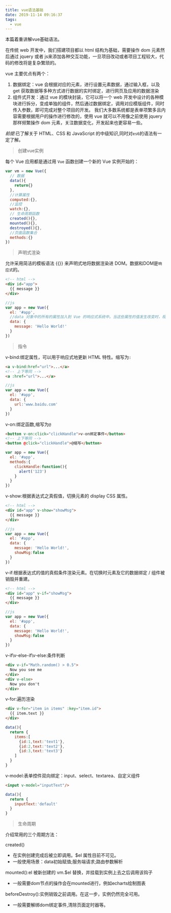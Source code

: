 ```yaml
---
title: vue语法基础
date: 2019-11-14 09:16:37
tags:
  - vue
---
```


本篇着重讲解vue基础语法。

<!--more-->
在传统 web 开发中，我们搭建项目都以 html 结构为基础，需要操作 dom 元素然后通过 jquery 或者 js来添加各种交互功能，一旦项目改动或者项目工程较大，代码的修改将是复杂繁琐的。

vue 主要优点有两个：

1. 数据绑定：vue 会根据对应的元素，进行设置元素数据，通过输入框，以及 get 获取数据等多种方式进行数据的实时绑定，进行网页及应用的数据渲染
2. 组件式开发：通过 vue 的模块封装，它可以将一个 web 开发中设计的各种模块进行拆分，变成单独的组件，然后通过数据绑定，调用对应模版组件，同时传入参数，即可完成对整个项目的开发。
   我们大多数系统都是表单项繁多且内容需要根据用户的操作进行修改的，使用 vue 就可以不用像之前使用 jquery 那样频繁操作 dom 元素，关注数据变化，开发起来也更容易一些。

<i class="tips">前提</i>:已了解关于 HTML、CSS 和 JavaScript 的中级知识,同时对`es6`的语法有一定了解。



> 创建vue实例

每个 Vue 应用都是通过用 `Vue` 函数创建一个新的 Vue 实例开始的：

```javascript
var vm = new Vue({
  // 数据
  data(){
    return{}
  },
  //计算属性
  computed:{},
  //监控
  watch:{},
  // 生命周期函数
  created(){},
  mounted(){},
  destroyed(){},
  //页面函数集合
  methods:{}
})


```

> 声明式渲染

允许采用简洁的模板语法 &#123;&#123;&#125;&#125; 来声明式地将数据渲染进 DOM。数据和DOM是`响应式`的。

```html
<!-- html -->
<div id="app">
  {{ message }}
</div>
```
```javascript
//js
var app = new Vue({
  el: '#app',
  //data 对象中的所有的属性加入到 Vue 的响应式系统中。当这些属性的值发生改变时，视图将会产生“响应”，即匹配更新为新的值。
  data: {
    message: 'Hello World!'
  }
})
```

> 指令

v-bind:绑定属性，可以用于响应式地更新 HTML 特性。缩写为`:`

```html
<a v-bind:href="url">...</a>
<!-- 上下等同 -->
<a :href="url">...</a>
```
```javascript
//js
var app = new Vue({
  el: '#app',
  data: {
    url:'www.baidu.com'
  }
})
```

v-on:绑定函数,缩写为`@`

```html
<button v-on:click="clickHandle">v-on绑定事件</button>
<!-- 上下等同 -->
<button @click="clickHandle">@缩写</button>
```
```javascript
var app = new Vue({
  el: '#app',
  methods:{
    clickHandle:function(){
      alert('123')
    }
  }
})
```
v-show:根据表达式之真假值，切换元素的 display CSS 属性。

```html
<!-- html -->
<div id="app" v-show="showMsg">
  {{ message }}
</div>
```
```javascript
//js
var app = new Vue({
  el: '#app',
  data: {
    message: 'Hello World!',
    showMsg:false
  }
})
```
v-if:根据表达式的值的真假条件渲染元素。在切换时元素及它的数据绑定 / 组件被销毁并重建。

```html
<!-- html -->
<div id="app" v-if="showMsg">
  {{ message }}
</div>
```
```javascript
//js
var app = new Vue({
  el: '#app',
  data: {
    message: 'Hello World!',
    showMsg:false
  }
})
```

v-if\v-else-if\v-else:条件判断

```html
<div v-if="Math.random() > 0.5">
  Now you see me
</div>
<div v-else>
  Now you don't
</div>

```

v-for:遍历渲染
```html
<div v-for="item in items" :key="item.id">
  {{ item.text }}
</div>
```
```javascript
data(){
  return {
    items:[
      {id:1,text:'text1'},
      {id:2,text:'text2'},
      {id:3,text:'text3'}
    ]
  }
}

```
v-model:表单控件双向绑定：input、select、textarea、自定义组件
```html
<input v-model="inputText"/>
```
```javascript
data(){
  return {
    inputText:'default'
  }
}

```

> 生命周期


介绍常用的三个周期方法：

created()
- 在实例创建完成后被立即调用。$el 属性目前不可见。
- 一般使用场景：data初始赋值;服务端请求;路由参数解析

mounted():el 被新创建的 vm.$el 替换，并挂载到实例上去之后调用该钩子
- 一般需要dom节点的操作会在mounted进行，例如echarts绘制图表

beforeDestroy():实例销毁之前调用。在这一步，实例仍然完全可用。
- 一般需要解绑dom绑定事件,清除页面定时器等。


